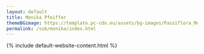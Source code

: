 ```yaml
---
layout: default
title: Monika Pfeiffer
themeBGimage: https://template.pc-cdn.eu/assets/bg-images/Passiflora_Monika_3888.jpeg
permalink: /sub/monika/index.html
---
```

{% include default-website-content.html %}
